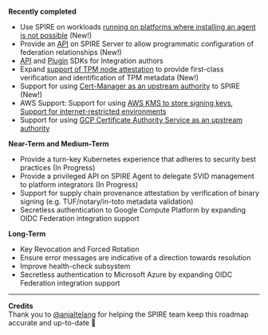**Recently completed**
* Use SPIRE on workloads [running on platforms where installing an agent is not possible](https://github.com/spiffe/spire/projects/9) (New!)
* Provide an [API](https://github.com/spiffe/spire-api-sdk/blob/main/proto/spire/api/server/trustdomain/v1/trustdomain.proto) on SPIRE Server to allow programmatic configuration of federation relationships (New!)
* [API](https://github.com/spiffe/spire-api-sdk) and [Plugin](https://github.com/spiffe/spire-plugin-sdk) SDKs for Integration authors
* Expand [support of TPM node attestation](https://github.com/spiffe/spire/pull/2111) to provide first-class verification and identification of TPM metadata (New!)
* Support for using [Cert-Manager as an upstream authority](https://github.com/spiffe/spire/pull/2274) to SPIRE (New!)
* AWS Support: Support for using [AWS KMS to store signing keys](https://github.com/spiffe/spire/pull/2066), [Support for internet-restricted environments](https://github.com/spiffe/spire/pull/2119)
* Support for using [GCP Certificate Authority Service as an upstream authority](https://github.com/spiffe/spire/pull/2172)

**Near-Term and Medium-Term**
* Provide a turn-key Kubernetes experience that adheres to security best practices  (In Progress)
* Provide a privileged API on SPIRE Agent to delegate SVID management to platform integrators (In Progress)
* Support for supply chain provenance attestation by verification of binary signing (e.g. TUF/notary/in-toto metadata validation)
* Secretless authentication to Google Compute Platform by expanding OIDC Federation integration support

**Long-Term**
* Key Revocation and Forced Rotation
* Ensure error messages are indicative of a direction towards resolution
* Improve health-check subsystem
* Secretless authentication to Microsoft Azure by expanding OIDC Federation integration support

***
   
**Credits**  
Thank you to [@anjaltelang](https://github.com/anjaltelang) for helping the SPIRE team keep this roadmap accurate and up-to-date 🎉 